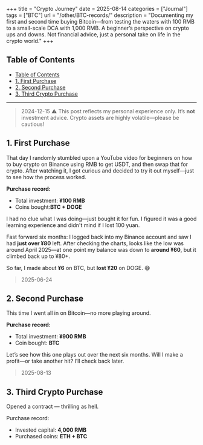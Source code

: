 +++
title = "Crypto Journey"
date = 2025-08-14
categories = ["Journal"]
tags = ["BTC"]
url = "/other/BTC-records/"
description = "Documenting my first and second time buying Bitcoin—from testing the waters with 100 RMB to a small-scale DCA with 1,000 RMB. A beginner’s perspective on crypto ups and downs. Not financial advice, just a personal take on life in the crypto world."
+++

## Table of Contents
- [Table of Contents](#table-of-contents)
- [1. First Purchase](#1-first-purchase)
- [2. Second Purchase](#2-second-purchase)
- [3. Third Crypto Purchase](#3-third-crypto-purchase)

---
> 2024-12-15
> ⚠️ This post reflects my personal experience only. It’s **not** investment advice. Crypto assets are highly volatile—please be cautious!

## 1. First Purchase

That day I randomly stumbled upon a YouTube video for beginners on how to buy crypto on Binance using RMB to get USDT, and then swap that for crypto. After watching it, I got curious and decided to try it out myself—just to see how the process worked.

**Purchase record:**
- Total investment: **¥100 RMB**
- Coins bought:**BTC + DOGE**

I had no clue what I was doing—just bought it for fun. I figured it was a good learning experience and didn't mind if I lost 100 yuan.

Fast forward six months: I logged back into my Binance account and saw I had **just over ¥80** left. After checking the charts, looks like the low was around April 2025—at one point my balance was down to **around ¥60**, but it climbed back up to ¥80+.

So far, I made about **¥6** on BTC, but **lost ¥20** on DOGE. 😅

> 2025-06-24
## 2. Second Purchase

This time I went all in on Bitcoin—no more playing around.

**Purchase record:**
- Total investment: **¥900 RMB**
- Coin bought: **BTC**

Let’s see how this one plays out over the next six months. Will I make a profit—or take another hit? I’ll check back later.


> 2025-08-13  
## 3. Third Crypto Purchase  

Opened a contract — thrilling as hell.  

Purchase record:  
- Invested capital: **4,000 RMB**  
- Purchased coins: **ETH  + BTC**
